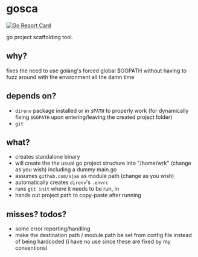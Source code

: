# gosca

[![Go Report Card](https://goreportcard.com/badge/github.com/sjas/gosca?style=flat-square)](https://goreportcard.com/report/github.com/sjas/gosca)

go project scaffolding tool.

## why? 

fixes the need to use golang's forced global $GOPATH without having to fuzz around with the environment all the damn time

## depends on?

- `direnv` package installed or in `$PATH` to properly work (for dynamically fixing `$GOPATH` upon entering/leaving the created project folder)
- `git`

## what?

- creates standalone binary
- will create the the usual go project structure into "/home/wrk" (change as you wish) including a dummy main.go
- assumes `github.com/sjas` as module path (change as you wish)
- automatically creates `direnv`'s `.envrc`
- runs `git init` where it needs to be run, in 
- hands out project path to copy-paste after running

## misses? todos?

- some error reporting/handling
- make the destination path / module path be set from config file instead of being hardcoded (i have no use since these are fixed by my conventions)
